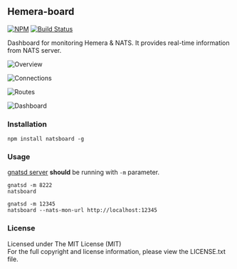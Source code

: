 ## Hemera-board

[![NPM][npm-image]][npm-url] [![Build Status][travis-image]][travis-url]

Dashboard for monitoring Hemera & NATS. It provides real-time information from NATS server. 

![Overview](public/img/ss-natsboard-v3-1.png)

![Connections](public/img/ss-natsboard-v3-2.png)

![Routes](public/img/ss-natsboard-v3-4.png)

![Dashboard](public/img/ss-natsboard-v3-3.png)

### Installation

```
npm install natsboard -g
```

### Usage

[gnatsd server](http://nats.io/download/) **should** be running with `-m` parameter.

```
gnatsd -m 8222
natsboard
```
```
gnatsd -m 12345
natsboard --nats-mon-url http://localhost:12345
```

### License

Licensed under The MIT License (MIT)  
For the full copyright and license information, please view the LICENSE.txt file.

[npm-url]: http://npmjs.org/package/natsboard
[npm-image]: https://badge.fury.io/js/natsboard.svg

[travis-url]: https://travis-ci.org/fatihcode/natsboard
[travis-image]: https://travis-ci.org/fatihcode/natsboard.svg?branch=master

